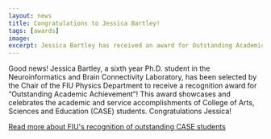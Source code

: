 ```yaml
---
layout: news
title: Congratulations to Jessica Bartley!
tags: [awards]
image:
excerpt: Jessica Bartley has received an award for Outstanding Academic Achievement from FIU's College of Arts, Sciences and Education.
---
```


Good news! Jessica Bartley, a sixth year Ph.D. student in the Neuroinformatics and Brain Connectivity Laboratory, has been selected by the Chair of the FIU Physics Department to receive a recognition award for “Outstanding Academic Achievement”! This award showcases and celebrates the academic and service accomplishments of College of Arts, Sciences and Education (CASE) students. Congratulations Jessica!

[Read more about FIU's recognition of outstanding CASE students](https://casenews.fiu.edu/index.php/2018/03/13/case-student-recognition-ceremony/)
